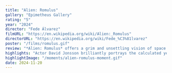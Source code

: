 ```yaml
---
title: "Alien: Romulus"
gallery: "Epimetheus Gallery"
rating: "5"
year: "2024"
director: "Fede Álvarez"
filmURL: "https://en.wikipedia.org/wiki/Alien:_Romulus"
directorURL: "https://en.wikipedia.org/wiki/Fede_%C3%81lvarez"
poster: "/films/romulus.gif"
review: "*Alien: Romulus* offers a grim and unsettling vision of space colonization, adopting a tone that feels more introspective and morally ambiguous than its predecessors. Unlike the aspirational journey of *Interstellar*, *Romulus* delves deep into the consequences of technological evolution, exploring the ethical tension between innovation and control. While the *Alien* franchise has always examined humanity’s reckless curiosity, *Romulus* ventures further, asking a haunting question: what happens when the line between creator and creation blurs beyond recognition?"
highlights: "Actor David Jonsson brilliantly portrays the calculated yet evolving consciousness of synthetic beings as they navigate a human-dominated world. His dynamic with his sister Rain transcends the familiar boundaries of synthetic-human relationships seen in the *Alien* franchise, offering a fresh exploration of connection and conflict. Their observations of human actions — and the consequences of those actions — drive these synthetics to shift the balance of power, challenging the moral foundations of their human counterparts. While earlier *Alien* films centered on survival, *Romulus* delves deeper, examining the ethical dilemmas of control, dependence, and the fragility of moral order."
highlightImage: "/moments/alien-romulus-moment.gif"
date: 2024-11-20
---
```


